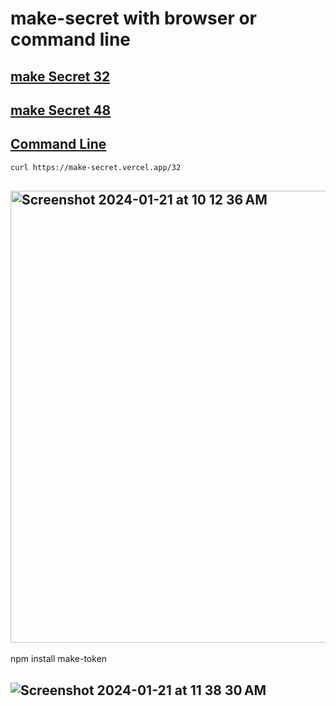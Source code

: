 # make-secret with browser or command line

## <a href="https://make-secret.vercel.app/32">make Secret 32

## <a href="https://make-secret.vercel.app/48">make Secret 48

## Command Line

```bash
curl https://make-secret.vercel.app/32

```

## <img width="723" alt="Screenshot 2024-01-21 at 10 12 36 AM" src="https://github.com/sudo-self/make-secret/assets/119916323/a9e29c23-7b04-4166-9471-ee53eff2e1c0">

npm install make-token

## ![Screenshot 2024-01-21 at 11 38 30 AM](https://github.com/sudo-self/make-secret/assets/119916323/22409ed1-f803-4d55-b195-526edfaa1577)
